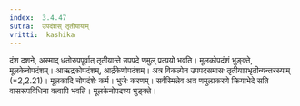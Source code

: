 ```yaml
---
index:  3.4.47
sutra:  उपदंशस् तृतीयायाम्
vritti:  kashika 
---
```


दंश दशने, अस्माद् धतोरुपपूर्वात् तृतीयान्ते उपपदे णमुल् प्रत्ययो भवति। मूलकोपदंशं भुङ्क्ते, मूलकेनोपदंशम्। आऋद्रकोपदंशम्, आर्द्रकेणोपदंशम्। अत्र विकल्पेन उपपदसमासः तृतीयाप्रभृतीन्यन्तरस्याम् (*2,2.21)। मूलकादि चोपदंशेः कर्म। भुजेः करणम्। सर्वस्मिन्नेव अत्र णमुल्प्रकरणे क्रियाभेदे सति वासरूपविधिना क्त्वापि भवति। मूलकेनोपदश्य भुङ्क्ते।

